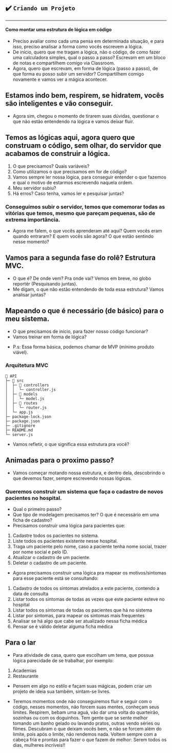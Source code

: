## ✔️ `Criando um Projeto` 
___



#### Como montar uma estrutura de lógica em código

* Preciso avaliar como cada uma pensa em determinada situação, e para isso, preciso analisar a forma como vocês escrevem a lógica.
* De início, quero que me tragam a lógica, não o código, de como fazer uma calculadora simples, qual o passo a passo? Escrevam em um bloco de notas e compartilhem comigo via Classroom.
* Agora, quero que escrevam, em forma de lógica (passo a passo), de que forma eu posso subir um servidor? Compartilhem comigo novamente e vamos ver a mágica acontecer.

## Estamos indo bem, respirem, se hidratem, vocês são inteligentes e vão conseguir.

* Agora sim, chegou o momento de tirarem suas dúvidas, questionar o que não estão entendendo na lógica e vamos deixar fluir.

## Temos as lógicas aqui, agora quero que construam o código, sem olhar, do servidor que acabamos de construir a lógica.

1. O que precisamos? Quais variáveis? 
2. Como utilizamos o que precisamos em for de código?
3. Vamos sempre ler nossa lógica, para conseguir entender o que fazemos e qual o motivo de estarmos escrevendo naquela ordem.
4. Meu servidor subiu?
5. Há erros? Caso tenha, vamos ler e pesquisar juntas?

### Conseguimos subir o servidor, temos que comemorar todas as vitórias que temos, mesmo que pareçam pequenas, são de extrema importância.

* Agora me falem, o que vocês aprenderam até aqui? Quem vocês eram quando entraram? E quem vocês são agora? O que estão sentindo nesse momento?

## Vamos para a segunda fase do rolê? Estrutura MVC.

* O que é? De onde vem? Pra onde vai? Vemos em breve, no globo reportér (Pesquisando juntas).
* Me digam, o que não estão entendendo de toda essa estrutura? Vamos analisar juntas? 


## Mapeando o que é necessário (de básico) para o meu sistema.

* O que precisamos de início, para fazer nosso código funcionar? 
* Vamos treinar em forma de lógica?

- P.s: Essa forma básica, podemos chamar de MVP (mínimo produto viável).

### Arquitetura MVC
```
📂 API     
├─ 📂 src                       
│  ├─ 📂 controllers            
│  │  └─ controller.js          
│  ├─ 📂 models                 
│  │  └─ model.js      
│  ├─ 📂 routes                 
│  │  └─ router.js            
│  └─ app.js                 
├─ package-lock.json         
├─ package.json  
├─ .gitignore 
├─ README.md             
└─ server.js
```


* Vamos refletir, o que significa essa estrutura pra você?

## Animadas para o proximo passo?

* Vamos começar motando nossa estrutura, e dentro dela, descobrindo o que devemos fazer, sempre escrevendo nossas lógicas.

### Queremos construir um sistema que faça o cadastro de novos pacientes no hospital.

* Qual o primeiro passo?
* Que tipo de modelagem precisamos ter? O que é necessário em uma ficha de cadastro?
* Precisamos construir uma lógica para pacientes que:

1. Cadastre todos os pacientes no sistema.
2. Liste todos os pacientes existente nesse hospital.
3. Traga um paciente pelo nome, caso a paciente tenha nome social, trazer por nome social e pelo ID.
4. Atualizar o cadastro de um paciente.
5. Deletar o cadastro de um paciente.

* Agora precisamos construir uma lógica pra mapear os motivos/sintomas para esse paciente está se consultando:

1. Cadastro de todos os sintomas atrelados a este paciente, contendo a data de consulta
2. Listar todos os sintomas de todas as vezes que este paciente esteve no hospital
3. Listar todos os sintomas de todas os pacientes que há no sistema
4. Listar por sintomas, para mapear os sintomas mais frequentes
5. Analisar se há algo que cabe ser atualizado nessa ficha médica
6. Pensar se é válido deletar alguma ficha médica


## Para o lar

* Para atividade de casa, quero que escolham um tema, que possua lógica parecidade de se trabalhar, por exemplo:

1. Academias
2. Restaurante

- Pensem em algo no estilo e façam suas mágicas, podem criar um projeto de ideia sua também, sintam-se livres.


* Teremos momentos onde não conseguiremos fluir e seguir com o código, nesses momentos, não forcem suas mentes, conheçam seus limites. Respirem, bebam uma aguá, vão dar uma volta do quarteirão, sozinhas ou com os doguinhos. Tem gente que se sente melhor tomando um banho gelado ou lavando pratos, outras vendo séries ou filmes. Descubram o que deixam vocês bem, e não se forcem além do limite, pois após o limite, não rendemos nada. Voltem sempre com a cabeça fria e prontas para fazer o que fazem de melhor: Serem todos os dias, mulheres incríveis!!
